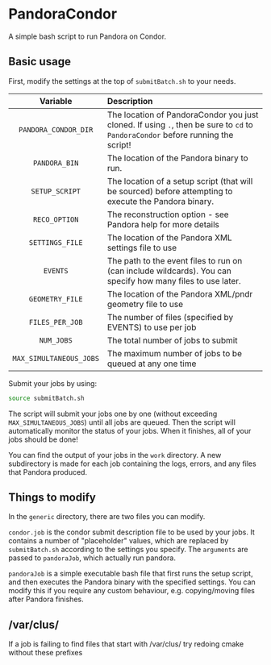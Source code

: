 # PandoraCondor
A simple bash script to run Pandora on Condor.

## Basic usage
First, modify the settings at the top of `submitBatch.sh` to your needs.

| Variable              | Description                                                                                                                     |
|:---------------------:|:--------------------------------------------------------------------------------------------------------------------------------|
|`PANDORA_CONDOR_DIR`   | The location of PandoraCondor you just cloned. If using `.`, then be sure to `cd` to `PandoraCondor` before running the script! |
|`PANDORA_BIN`          | The location of the Pandora binary to run.                                                                                      |
|`SETUP_SCRIPT`         | The location of a setup script (that will be sourced) before attempting to execute the Pandora binary.                          |
|`RECO_OPTION`          | The reconstruction option - see Pandora help for more details                                                                   |
|`SETTINGS_FILE`        | The location of the Pandora XML settings file to use                                                                            |
|`EVENTS`               | The path to the event files to run on (can include wildcards). You can specify how many files to use later.                     |
|`GEOMETRY_FILE`        | The location of the Pandora XML/pndr geometry file to use                                                                       |
|`FILES_PER_JOB`        | The number of files (specified by EVENTS) to use per job                                                                        |
|`NUM_JOBS`             | The total number of jobs to submit                                                                                              |
|`MAX_SIMULTANEOUS_JOBS`| The maximum number of jobs to be queued at any one time                                                                         |

Submit your jobs by using:
```bash
source submitBatch.sh
```

The script will submit your jobs one by one (without exceeding `MAX_SIMULTANEOUS_JOBS`) until all jobs are queued.
Then the script will automatically monitor the status of your jobs. When it finishes, all of your jobs should be done!

You can find the output of your jobs in the `work` directory. A new subdirectory is made for each job containing the logs, errors, and any files that Pandora produced.

## Things to modify
In the `generic` directory, there are two files you can modify.

`condor.job` is the condor submit description file to be used by your jobs. It contains a number of "placeholder" values, 
which are replaced by `submitBatch.sh` according to the settings you specify. The `arguments` are passed to `pandoraJob`, which actually
run pandora.

`pandoraJob` is a simple executable bash file that first runs the setup script, and then executes the Pandora binary with the specified settings.
You can modify this if you require any custom behaviour, e.g. copying/moving files after Pandora finishes.

## /var/clus/
If a job is failing to find files that start with /var/clus/ try redoing cmake without these prefixes
